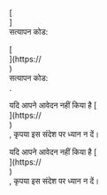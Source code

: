 [<br host>]<br action>सत्यापन कोड:<br code>

[<br host>](https://<br host>)<br action>सत्यापन कोड:<br code>.

यदि आपने आवेदन नहीं किया है [<br host>](https://<br host>)<br action>, कृपया इस संदेश पर ध्यान न दें।

यदि आपने आवेदन नहीं किया है [<br host>](https://<br host>)<br action>, कृपया इस संदेश पर ध्यान न दें।
